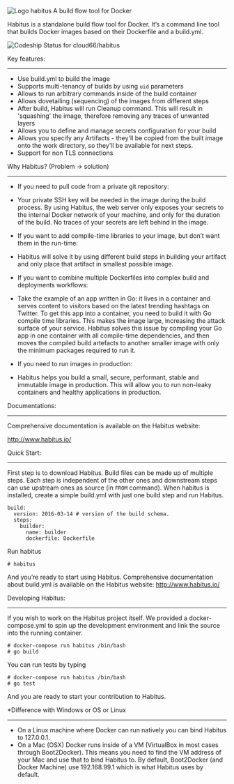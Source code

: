 

![Logo habitus](https://lh5.googleusercontent.com/_PbaTkJhpA9zVRW_pj3Mt1ntpAZ6IUjTn0yDkVCsUZnJnE3jAxr5ciGF5SqdtR45--EHlIdYyr3dj7DcjRVfLBSS6BQPaGrwzzvMqqEcDJc47sDY4d2s9QQlJi3ZXUYPkODWOF2a)
A build flow tool for Docker 

Habitus is a standalone build flow tool for Docker. It’s a command line tool that builds Docker images based on their Dockerfile and a build.yml. 

![Codeship Status for cloud66/habitus](https://codeship.com/projects/714284d0-e914-0133-1e5d-4eaa3299b296/status)


Key features:
__________________________________________________________________
- Use build.yml to build the image
- Supports multi-tenancy of builds by using `uid` parameters
- Allows to run arbitrary commands inside of the build container
- Allows dovetailing (sequencing) of the images from different steps
- After build, Habitus will run Cleanup command. This will result in 'squashing' the image, therefore removing any traces of unwanted layers
- Allows you to define and manage secrets configuration for your build
- Allows you specify any Artifacts - they'll be copied from the built image onto the work directory, so they'll be available for next steps.
- Support for non TLS connections

Why Habitus? (Problem → solution)
______________________________________________________________________


- If you need to pull code from a private git repository: 
- Your private SSH key will be needed in the image during the build process. By using Habitus, the web server only exposes your secrets to the internal Docker network of your machine, and only for the duration of the build. No traces of your secrets are left behind in the image.


- If you want to add compile-time libraries to your image, but don’t want them in the run-time:
-  Habitus will solve it by using different build steps in building your artifact and only place that artifact in smallest possible image.


- If you want to combine multiple Dockerfiles into complex build and  deployments workflows:
- Take the example of an app written in Go: it lives in a container and serves content to visitors based on the latest trending hashtags on Twitter. To get this app into a container, you need to build it with Go compile time libraries. This makes the image large, increasing the attack surface of your service. Habitus solves this issue by compiling your Go app in one container with all compile-time dependencies, and then moves the compiled build artefacts to another smaller image with only the minimum packages required to run it.


- If you need to run images in production:
- Habitus helps you build a small, secure, performant, stable and immutable image in production. This will allow you to run non-leaky containers and healthy applications in production.

Documentations:
_________________________________________________________________________________________________________

Comprehensive documentation is available on the Habitus website:

http://www.habitus.io/



Quick Start: 
________________________________________________________________________________________________________

First step is to download Habitus.
Build files can be made up of multiple steps. Each step is independent of the other ones and downstream steps can use upstream ones as source (in `FROM` command). When habitus is installed, create a simple build.yml with just one build step and run Habitus. 

    build:
      version: 2016-03-14 # version of the build schema.
      steps:
        builder:
          name: builder
          dockerfile: Dockerfile

Run habitus

    # habitus

And you’re ready to start using Habitus.  Comprehensive documentation about build.yml is available on the Habitus website: http://www.habitus.io/

Developing Habitus:
________________________________________________________________________________________________________

If you wish to work on the Habitus project itself. We provided a docker-compose.yml to spin up the development environment and link the source into the running container.


    # docker-compose run habitus /bin/bash
    # go build

You can run tests by typing 


    # docker-compose run habitus /bin/bash
    # go test

And you are ready to start your contribution to Habitus. 

*Difference with Windows or OS or Linux
______________________________________________________________________________________________________


- On a Linux machine where Docker can run natively you can bind Habitus to 127.0.0.1.
- On a Mac (OSX) Docker runs inside of a VM (VirtualBox in most cases through Boot2Docker). This means you need to find the VM address of your Mac and use that to bind Habitus to. By default, Boot2Docker (and Docker Machine) use 192.168.99.1 which is what Habitus uses by default.
